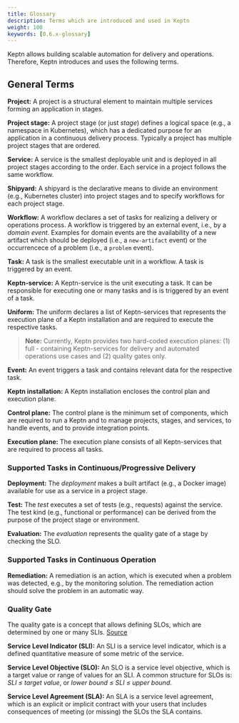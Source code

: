 ```yaml
---
title: Glossary
description: Terms which are introduced and used in Keptn
weight: 100
keywords: [0.6.x-glossary]
---
```


Keptn allows building scalable automation for delivery and operations. Therefore, Keptn introduces and uses the following terms.

## General Terms

**Project:** A project is a structural element to maintain multiple services forming an application in stages.

**Project stage:** A project stage (or just *stage*) defines a logical space (e.g., a namespace in Kubernetes), which has a dedicated purpose for an application in a continuous delivery process. Typically a project has multiple project stages that are ordered.

**Service:** A service is the smallest deployable unit and is deployed in all project stages according to the order. Each service in a project follows the same workflow.

**Shipyard:** A shipyard is the declarative means to divide an environment (e.g., Kubernetes cluster) into project stages and to specify workflows for each project stage.

**Workflow:** A workflow declares a set of tasks for realizing a delivery or operations process. A workflow is triggered by an external event, i.e., by a *domain event*. Examples for domain events are the availability of a new artifact which should be deployed (i.e., a `new-artifact` event) or the occurrencece of a problem (i.e., a `problem` event).

**Task:** A task is the smallest executable unit in a workflow. A task is triggered by an event. 

**Keptn-service:** A Keptn-service is the unit executing a task. It can be responsible for executing one or many tasks and is is triggered by an event of a task.

**Uniform:** The uniform declares a list of Keptn-services that represents the execution plane of a Keptn installation and are required to execute the respective tasks. 

> **Note:** Currently, Keptn provides two hard-coded execution planes: (1) full - containing Keptn-services for delivery and automated operations use cases and (2) quality gates only. 

**Event:** An event triggers a task and contains relevant data for the respective task.

**Keptn installation:** A Keptn installation encloses the control plan and execution plane. 

**Control plane:** The control plane is the minimum set of components, which are required to run a Keptn and to manage projects, stages, and services, to handle events, and to provide integration points. 

**Execution plane:** The execution plane consists of all Keptn-services that are required to process all tasks. 

### Supported Tasks in Continuous/Progressive Delivery

**Deployment:** The *deployment* makes a built artifact (e.g., a Docker image) available for use as a service in a project stage. 

**Test:** The *test* executes a set of tests (e.g., requests) against the service. The test kind (e.g., functional or performance) can be derived from the purpose of the project stage or environment. 

**Evaluation:** The *evaluation* represents the quality gate of a stage by checking the SLO. 

### Supported Tasks in Continuous Operation

**Remediation:** A remediation is an action, which is executed when a problem was detected, e.g., by the monitoring solution. The remediation action should solve the problem in an automatic way.

### Quality Gate
The quality gate is a concept that allows defining SLOs, which are determined by one or many SLIs. [Source](https://landing.google.com/sre/sre-book/chapters/service-level-objectives/) 

**Service Level Indicator (SLI):** An SLI is a service level indicator, which is a defined quantitative measure of some metric of the service.

**Service Level Objective (SLO):** An SLO is a service level objective, which is a target value or range of values for an SLI. A common structure for SLOs is: *SLI ≤ target value*, or *lower bound ≤ SLI ≤ upper bound*. 

**Service Level Agreement (SLA):** An SLA is a service level agreement, which is an explicit or implicit contract with your users that includes consequences of meeting (or missing) the SLOs the SLA contains.
